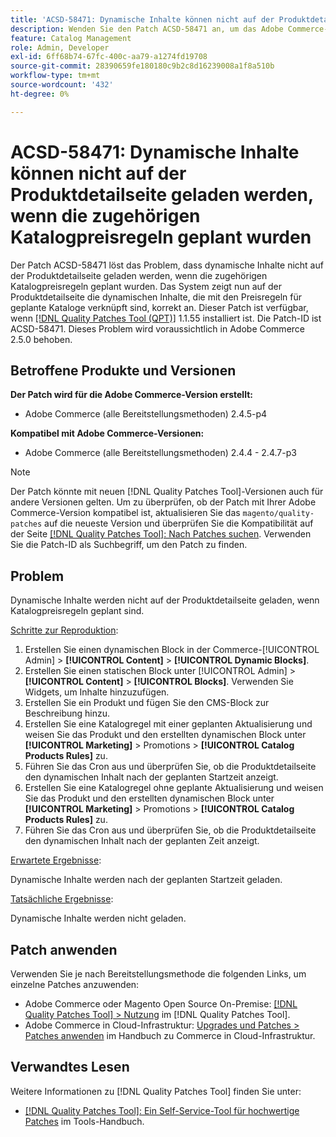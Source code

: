 ```yaml
---
title: 'ACSD-58471: Dynamische Inhalte können nicht auf der Produktdetailseite geladen werden, wenn die zugehörigen Katalogpreisregeln geplant wurden'
description: Wenden Sie den Patch ACSD-58471 an, um das Adobe Commerce-Problem zu beheben, bei dem dynamischer Inhalt nicht auf der Produktdetailseite geladen werden kann, wenn die zugehörigen Katalogpreisregeln geplant wurden.
feature: Catalog Management
role: Admin, Developer
exl-id: 6ff68b74-67fc-400c-aa79-a1274fd19708
source-git-commit: 28390659fe180180c9b2c8d16239008a1f8a510b
workflow-type: tm+mt
source-wordcount: '432'
ht-degree: 0%

---
```


# ACSD-58471: Dynamische Inhalte können nicht auf der Produktdetailseite geladen werden, wenn die zugehörigen Katalogpreisregeln geplant wurden

Der Patch ACSD-58471 löst das Problem, dass dynamische Inhalte nicht auf der Produktdetailseite geladen werden, wenn die zugehörigen Katalogpreisregeln geplant wurden. Das System zeigt nun auf der Produktdetailseite die dynamischen Inhalte, die mit den Preisregeln für geplante Kataloge verknüpft sind, korrekt an. Dieser Patch ist verfügbar, wenn [[!DNL Quality Patches Tool (QPT)]](/help/tools/quality-patches-tool/quality-patches-tool-to-self-serve-quality-patches.md) 1.1.55 installiert ist. Die Patch-ID ist ACSD-58471. Dieses Problem wird voraussichtlich in Adobe Commerce 2.5.0 behoben.

## Betroffene Produkte und Versionen

**Der Patch wird für die Adobe Commerce-Version erstellt:**
* Adobe Commerce (alle Bereitstellungsmethoden) 2.4.5-p4

**Kompatibel mit Adobe Commerce-Versionen:**
* Adobe Commerce (alle Bereitstellungsmethoden) 2.4.4 - 2.4.7-p3

>[!NOTE]
>
>Der Patch könnte mit neuen [!DNL Quality Patches Tool]-Versionen auch für andere Versionen gelten. Um zu überprüfen, ob der Patch mit Ihrer Adobe Commerce-Version kompatibel ist, aktualisieren Sie das `magento/quality-patches` auf die neueste Version und überprüfen Sie die Kompatibilität auf der Seite [[!DNL Quality Patches Tool]: Nach Patches suchen](https://experienceleague.adobe.com/tools/commerce-quality-patches/index.html?lang=de). Verwenden Sie die Patch-ID als Suchbegriff, um den Patch zu finden.

## Problem

Dynamische Inhalte werden nicht auf der Produktdetailseite geladen, wenn Katalogpreisregeln geplant sind.

<u>Schritte zur Reproduktion</u>:

1. Erstellen Sie einen dynamischen Block in der Commerce-[!UICONTROL Admin] > **[!UICONTROL Content]** > **[!UICONTROL Dynamic Blocks]**.
1. Erstellen Sie einen statischen Block unter [!UICONTROL Admin] > **[!UICONTROL Content]** > **[!UICONTROL Blocks]**. Verwenden Sie Widgets, um Inhalte hinzuzufügen.
1. Erstellen Sie ein Produkt und fügen Sie den CMS-Block zur Beschreibung hinzu.
1. Erstellen Sie eine Katalogregel mit einer geplanten Aktualisierung und weisen Sie das Produkt und den erstellten dynamischen Block unter **[!UICONTROL Marketing]** > Promotions > **[!UICONTROL Catalog Products Rules]** zu.
1. Führen Sie das Cron aus und überprüfen Sie, ob die Produktdetailseite den dynamischen Inhalt nach der geplanten Startzeit anzeigt.
1. Erstellen Sie eine Katalogregel ohne geplante Aktualisierung und weisen Sie das Produkt und den erstellten dynamischen Block unter **[!UICONTROL Marketing]** > Promotions > **[!UICONTROL Catalog Products Rules]** zu.
1. Führen Sie das Cron aus und überprüfen Sie, ob die Produktdetailseite den dynamischen Inhalt nach der geplanten Zeit anzeigt.


<u>Erwartete Ergebnisse</u>:

Dynamische Inhalte werden nach der geplanten Startzeit geladen.

<u>Tatsächliche Ergebnisse</u>:

Dynamische Inhalte werden nicht geladen.

## Patch anwenden

Verwenden Sie je nach Bereitstellungsmethode die folgenden Links, um einzelne Patches anzuwenden:

* Adobe Commerce oder Magento Open Source On-Premise: [[!DNL Quality Patches Tool] > Nutzung](/help/tools/quality-patches-tool/usage.md) im [!DNL Quality Patches Tool].
* Adobe Commerce in Cloud-Infrastruktur: [Upgrades und Patches > Patches anwenden](https://experienceleague.adobe.com/docs/commerce-cloud-service/user-guide/develop/upgrade/apply-patches.html?lang=de) im Handbuch zu Commerce in Cloud-Infrastruktur.


## Verwandtes Lesen

Weitere Informationen zu [!DNL Quality Patches Tool] finden Sie unter:

* [[!DNL Quality Patches Tool]: Ein Self-Service-Tool für hochwertige Patches](/help/tools/quality-patches-tool/quality-patches-tool-to-self-serve-quality-patches.md) im Tools-Handbuch.

